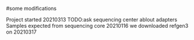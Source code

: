#some modifications

Project started 20210313
TODO:ask sequencing center ablout adapters
Samples expected from sequencing core 20210116
we downloaded refgen3 on 20210317
